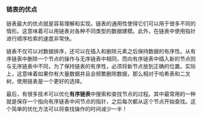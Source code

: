 ### 链表的优点

链表最大的优点就是容易理解和实现。链表的通用性使得它们可以用于很多不同的情形。这意味着可以用链表对各种不同类型的数据建模。此外，在链表中使用指针进行顺序检索的速度非常快。

链表不仅可以对数据排序，还可以在插入和删除元素之后保持数据的有序性。从有序链表中删除一个节点的操作与无序链表中相同，而向有序链表中插入新的节点则与无序链表中不同，为了保持链表的有序性，必须将新节点放到正确的位置。实际上，这意味着如果你有大量数据并且会频繁删除数据，那么相对于哈希表和二叉树，使用链表是一个更好的选择。

最后，有很多技术可以优化**有序链表**中搜索和查找节点的过程。其中最常用的一种就是保存一个指向有序链表中间节点的指针，之后每次都从这个节点开始查找。这个简单的优化方法可以将查找操作的时间减少一半！